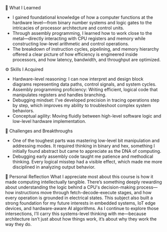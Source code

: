 🧠 What I Learned
- I gained foundational knowledge of how a computer functions at the hardware level—from binary number systems and logic gates to the intricacies of processor architecture and control units.
- Through assembly programming, I learned how to work close to the metal—directly interacting with CPU registers and memory while constructing low-level arithmetic and control operations.
- The breakdown of instruction cycles, pipelining, and memory hierarchy offered a clear picture of how efficiency is engineered inside processors, and how latency, bandwidth, and throughput are optimized.

⚙️ Skills I Acquired
- Hardware-level reasoning: I can now interpret and design block diagrams representing data paths, control signals, and system cycles.
- Assembly programming proficiency: Writing efficient, logical code that manipulates registers and handles branching.
- Debugging mindset: I've developed precision in tracing operations step by step, which improves my ability to troubleshoot complex system behaviors.
- Conceptual agility: Moving fluidly between high-level software logic and low-level hardware implementation.

🔧 Challenges and Breakthroughs
- One of the toughest parts was mastering low-level bit manipulation and addressing modes. It required thinking in binary and hex, something I initially found abstract but came to appreciate as the DNA of computing.
- Debugging early assembly code taught me patience and methodical thinking. Every logical misstep had a visible effect, which made me more disciplined in analyzing output behavior.

🌱 Personal Reflection
What I appreciate most about this course is how it made computing intellectually tangible. There’s something deeply rewarding about understanding the logic behind a CPU's decision-making process—how instructions move through fetch-decode-execute stages, and how every operation is grounded in electrical states.
This subject also built a strong foundation for my future interests in embedded systems, IoT edge devices, and hardware-aware AI algorithms. As I continue to explore those intersections, I’ll carry this systems-level thinking with me—because architecture isn’t just about how things work, it’s about why they work the way they do.
